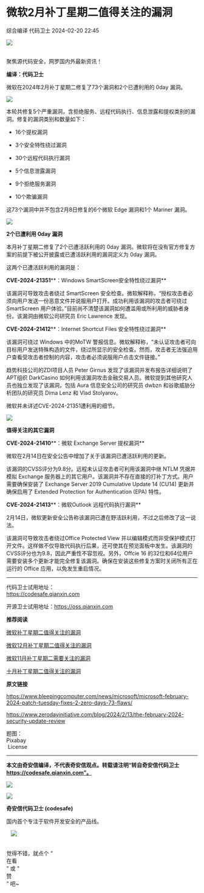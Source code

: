 #  微软2月补丁星期二值得关注的漏洞   
综合编译  代码卫士   2024-02-20 22:45  
  
![](https://mmbiz.qpic.cn/mmbiz_gif/Az5ZsrEic9ot90z9etZLlU7OTaPOdibteeibJMMmbwc29aJlDOmUicibIRoLdcuEQjtHQ2qjVtZBt0M5eVbYoQzlHiaw/640?wx_fmt=gif "")  
  
   
聚焦源代码安全，网罗国内外最新资讯！  
  
**编译：代码卫士**  
  
微软在2024年2月补丁星期二修复了73个漏洞和2个已遭利用的 0day 漏洞。  
  
![](https://mmbiz.qpic.cn/mmbiz_gif/oBANLWYScMQImicVo37icWvXoJq3aexHZia0ibIUPNtzBicYHj6cwQ2KPSIojm8IkOWYah0Ted3Uj1YwoMg2DdvW11A/640?wx_fmt=gif&from=appmsg "")  
  
  
本轮共修复5个严重漏洞，含拒绝服务、远程代码执行、信息泄露和提权类别的漏洞。修复的漏洞类别和数量如下：  
  
- 16个提权漏洞  
  
- 3个安全特性绕过漏洞  
  
- 30个远程代码执行漏洞  
  
- 5个信息泄露漏洞  
  
- 9个拒绝服务漏洞  
  
- 10个欺骗漏洞  
  
  
  
这73个漏洞中并不包含2月8日修复的6个微软 Edge 漏洞和1个 Mariner 漏洞。  
  
  
![](https://mmbiz.qpic.cn/mmbiz_png/oBANLWYScMQImicVo37icWvXoJq3aexHZia3eN8umPJJe2U7X78rQt8sJy2sunaCibHaNrPICkaqiaOHddGbBhBBTQA/640?wx_fmt=png&from=appmsg "")  
  
**2个已遭利用 0day 漏洞**  
  
  
  
本月补丁星期二修复了2个已遭活跃利用的 0day 漏洞。微软将在没有官方修复方案的前提下被公开披露或已遭活跃利用的漏洞定义为 0day 漏洞。  
  
这两个已遭活跃利用的漏洞是：  
  
**CVE-2024-21351****：Windows SmartScreen安全特性绕过漏洞**  
  
该漏洞可导致攻击者绕过 SmartScreen 安全检查。微软解释称，“授权攻击者必须向用户发送一份恶意文件并说服用户打开。成功利用该漏洞的攻击者可绕过 SmartScreen 用户体验。”目前尚不清楚该漏洞如何遭滥用或所利用的威胁者身份。该漏洞由微软公司研究员 Eric Lawrence 发现。  
  
**CVE-2024-21412****：Internet Shortcut Files 安全特性绕过漏洞**  
  
该漏洞可绕过 Windows 中的MoTW 警报信息。微软解释称，“未认证攻击者可向目标用户发送特殊构造的文件，绕过所显示的安全检查。然而，攻击者无法强迫用户查看受攻击者控制的内容，攻击者必须说服用户点击文件链接。”  
  
趋势科技公司的ZDI项目人员 Peter Girnus 发现了该漏洞并发布报告详细说明了APT组织 DarkCasino 如何利用该漏洞攻击金融交易人员。微软提到其他研究人员也独立发现了该漏洞，包括 Aura 信息安全公司的研究员 dwbzn 和谷歌威胁分析团队的研究员 Dima Lenz 和 Vlad Stolyarov。  
  
微软并未详述CVE-2024-21351遭利用的细节。  
  
  
![](https://mmbiz.qpic.cn/mmbiz_png/oBANLWYScMQImicVo37icWvXoJq3aexHZia3eN8umPJJe2U7X78rQt8sJy2sunaCibHaNrPICkaqiaOHddGbBhBBTQA/640?wx_fmt=png&from=appmsg "")  
  
**值得关注的其它漏洞**  
  
  
  
**CVE-2024-21410****：微软 Exchange Server 提权漏洞**  
  
微软在2月14日在安全公告中增加了关于该漏洞已遭活跃利用的更新。  
  
该漏洞的CVSS评分为9.8分。远程未认证攻击者可利用该漏洞中继 NTLM 凭据并模拟 Exchange 服务器上的其它用户。该漏洞并不存在直接的打补丁方式。用户需要确保安装了 Exchange Server 2019 Cumulative Update 14 (CU14) 更新并确保启用了 Extended Protection for Authentication (EPA) 特性。  
  
**CVE-2024-21413****：微软Outlook 远程代码执行漏洞**  
  
2月14日，微软更新安全公告称该漏洞已遭在野活跃利用，不过之后修改了这一说法。  
  
该漏洞可导致攻击者绕过Office Protected View 并以编辑模式而非受保护模式打开文件。这样做不仅导致代码执行后果，还可使其在预览面板中发生。该漏洞的CVSS评分也为9.8，因此严重性不容忽视。另外，Offcie 16 的32位和64位用户需要安装多个更新才能完全修复该漏洞。确保在安装这些修复方案时关闭所有正在运行的 Office 应用，以免发生重启情况。  
  
****  
  
代码卫士试用地址：  
https://codesafe.qianxin.com  
  
开源卫士试用地址：https://oss.qianxin.com  
  
  
  
  
  
  
  
  
  
  
  
  
**推荐阅读**  
  
[微软补丁星期二值得关注的漏洞](http://mp.weixin.qq.com/s?__biz=MzI2NTg4OTc5Nw==&mid=2247518639&idx=1&sn=5eb41017915be58b56c7eef48e7dc4de&chksm=ea94b8c5dde331d3020ca525a644211fa78e7fed0b6f4329c4ed79f060f65c97659843449eae&scene=21#wechat_redirect)  
  
  
[微软12月补丁星期二值得关注的漏洞](http://mp.weixin.qq.com/s?__biz=MzI2NTg4OTc5Nw==&mid=2247518349&idx=1&sn=7d0a830340114bfe063e58557ea01613&chksm=ea94b9e7dde330f1808becf6b96f023942a253bc69753c951113741277557c3cc163d081b25d&scene=21#wechat_redirect)  
  
  
[微软11月补丁星期二需要关注的漏洞](http://mp.weixin.qq.com/s?__biz=MzI2NTg4OTc5Nw==&mid=2247518139&idx=1&sn=941a9da7093fb53ada0f874db9d3ef39&chksm=ea94b6d1dde33fc740734b8dc6fbbcd0d0ea7446e8a8bfa3c8bdb1423e2e2c01536e8adf2960&scene=21#wechat_redirect)  
  
  
[十月补丁星期二值得关注的漏洞](http://mp.weixin.qq.com/s?__biz=MzI2NTg4OTc5Nw==&mid=2247517841&idx=1&sn=996f3399f60a91c25395c5c879a049e1&chksm=ea94b7fbdde33eedc9257fadac74eda5188d3e34694eb6e3eb872b3d35e3d410c2e0cf04f03a&scene=21#wechat_redirect)  
  
  
  
  
**原文链接**  
  
  
https://www.bleepingcomputer.com/news/microsoft/microsoft-february-2024-patch-tuesday-fixes-2-zero-days-73-flaws/  
  
https://www.zerodayinitiative.com/blog/2024/2/13/the-february-2024-security-update-review  
  
  
  
题图：  
Pixabay  
 License  
  
****  
**本文由奇安信编译，不代表奇安信观点。转载请注明“转自奇安信代码卫士 https://codesafe.qianxin.com”。**  
  
  
  
  
![](https://mmbiz.qpic.cn/mmbiz_jpg/oBANLWYScMSf7nNLWrJL6dkJp7RB8Kl4zxU9ibnQjuvo4VoZ5ic9Q91K3WshWzqEybcroVEOQpgYfx1uYgwJhlFQ/640?wx_fmt=jpeg "")  
  
![](https://mmbiz.qpic.cn/mmbiz_jpg/oBANLWYScMSN5sfviaCuvYQccJZlrr64sRlvcbdWjDic9mPQ8mBBFDCKP6VibiaNE1kDVuoIOiaIVRoTjSsSftGC8gw/640?wx_fmt=jpeg "")  
  
**奇安信代码卫士 (codesafe)**  
  
国内首个专注于软件开发安全的产品线。  
  
   ![](https://mmbiz.qpic.cn/mmbiz_gif/oBANLWYScMQ5iciaeKS21icDIWSVd0M9zEhicFK0rbCJOrgpc09iaH6nvqvsIdckDfxH2K4tu9CvPJgSf7XhGHJwVyQ/640?wx_fmt=gif "")  
  
   
觉得不错，就点个 “  
在看  
” 或 "  
赞  
” 吧~  
  
